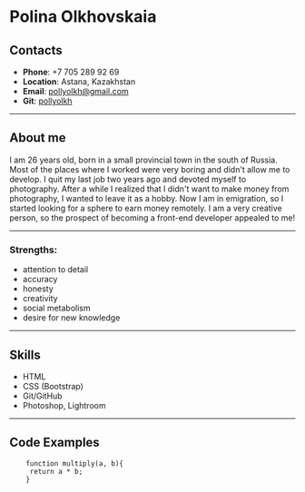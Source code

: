 # Polina Olkhovskaia

## Contacts

- **Phone**: +7 705 289 92 69
- **Location**: Astana, Kazakhstan
- **Email**: pollyolkh@gmail.com
- **Git**: [pollyolkh](https://github.com/pollyolkh "Go to GitHub")

---

## About me

I am 26 years old, born in a small provincial town in the south of Russia. Most of the places where I worked were very boring and didn't allow me to develop. I quit my last job two years ago and devoted myself to photography. After a while I realized that I didn't want to make money from photography, I wanted to leave it as a hobby. Now I am in emigration, so I started looking for a sphere to earn money remotely. I am a very creative person, so the prospect of becoming a front-end developer appealed to me!

---

### Strengths:

- attention to detail
- accuracy
- honesty
- creativity
- social metabolism
- desire for new knowledge

---

## Skills

- HTML
- CSS (Bootstrap)
- Git/GitHub
- Photoshop, Lightroom

---

## Code Examples

```
    function multiply(a, b){
     return a * b;
    }
```
